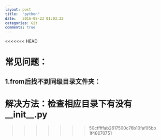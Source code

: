 ```yaml
---
layout: post
title:  "python"
date:   2016-08-23 01:03:22
categories: Git
comments: true
---
```


<<<<<<< HEAD
# 常见问题：

## 1.from后找不到同级目录文件夹：

解决方法：检查相应目录下有没有__init__.py
=======
>>>>>>> 50cfffffab2617500c76b10faf05bb1f48070751
